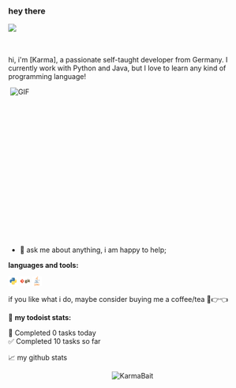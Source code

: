 ### hey there 

![](https://visitor-badge.glitch.me/badge?page_id=KarmaBait.KarmaBait)

<br />

hi, i'm [Karma], a passionate self-taught developer from Germany. I currently work with Python and Java, but I love to learn any kind of programming language!


  <img align="right" alt="GIF" src="https://github.com/abhisheknaiidu/abhisheknaiidu/blob/master/code.gif?raw=true" width="500" height="320" margin-left="80"/>

- 💬 ask me about anything, i am happy to help;

**languages and tools:**  

<code><img height="20" src="https://raw.githubusercontent.com/github/explore/80688e429a7d4ef2fca1e82350fe8e3517d3494d/topics/python/python.png"></code>
<code><img height="20" src="https://raw.githubusercontent.com/github/explore/80688e429a7d4ef2fca1e82350fe8e3517d3494d/topics/git/git.png"></code>
<code><img height="20" src="https://raw.githubusercontent.com/github/explore/80688e429a7d4ef2fca1e82350fe8e3517d3494d/topics/java/java.png"></code>

if you like what i do, maybe consider buying me a coffee/tea 🥺👉👈


🚧 **my todoist stats:**
<!-- TODO-IST:START -->       
🌸  Completed 0 tasks today           
✅  Completed 10 tasks so far         
<!-- TODO-IST:END -->


📈 my github stats

<p align="center"> <img src="https://github-readme-stats.vercel.app/api?username=KarmaBait&show_icons=true&theme=gotham" alt="KarmaBait" />



